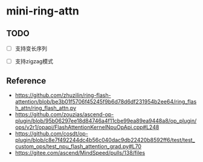 # mini-ring-attn

## TODO

- [ ] 支持变长序列
- [ ] 支持zigzag模式


## Reference

- https://github.com/zhuzilin/ring-flash-attention/blob/be3b01f5706f45245f9b6d78d6df231954b2ee64/ring_flash_attn/ring_flash_attn.py
- https://github.com/zouzias/ascend-op-plugin/blob/95b06297ee18d84746a4f11cbe99ea89ea9448a8/op_plugin/ops/v2r1/opapi/FlashAttentionKernelNpuOpApi.cpp#L248
- https://github.com/cosdt/op-plugin/blob/c8e7f492244dc4b56c040dac9db22420b8592ff6/test/test_custom_ops/test_npu_flash_attention_grad.py#L70
- https://gitee.com/ascend/MindSpeed/pulls/138/files
